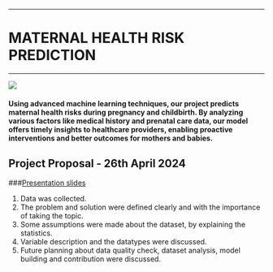 ___
# MATERNAL HEALTH RISK PREDICTION
___

<img src="https://github.com/cepdnaclk/e19-co544-Maternal-Health-Risk/blob/main/Image.png"/>

#### Using advanced machine learning techniques, our project predicts maternal health risks during pregnancy and childbirth. By analyzing various factors like medical history and prenatal care data, our model offers timely insights to healthcare providers, enabling proactive interventions and better outcomes for mothers and babies.

## Project Proposal - 26th April 2024
###[Presentation slides](https://drive.google.com/file/d/1Hv10fC8xaEZuGu2e65Lwwhq0g68HFeWJ/view?usp=sharing)
1. Data was collected.
2. The problem and solution were defined clearly and with the importance of taking the topic.
3. Some assumptions were made about the dataset, by explaining the statistics.
4. Variable description and the datatypes were discussed.
5. Future planning about data quality check, dataset analysis, model building and contribution were discussed.



